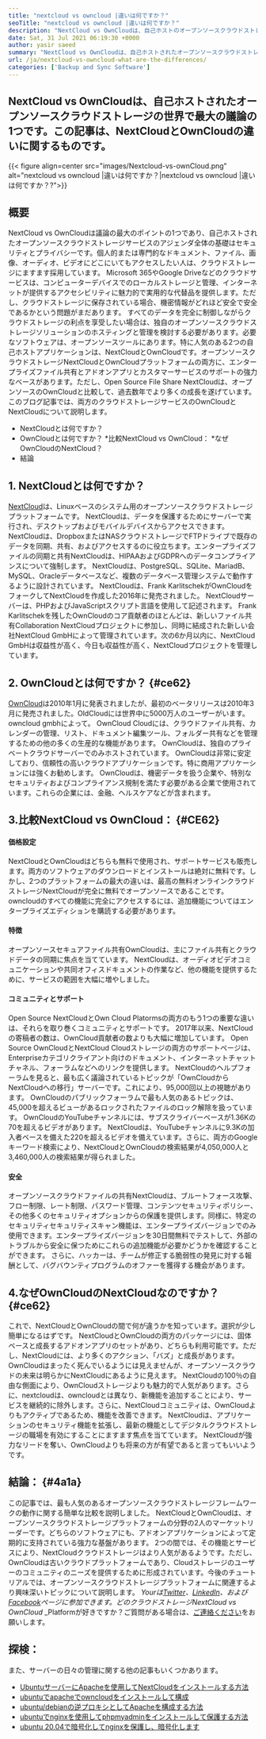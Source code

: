 ```yaml
---
title: "nextcloud vs owncloud |違いは何ですか？" 
seoTitle: "nextcloud vs owncloud |違いは何ですか？" 
description: "NextCloud vs OwnCloudは、自己ホストのオープンソースクラウドストレージの世界で最大の議論の1つです。この記事は、NextCloudとOwnCloudについてです。" 
date: Sat, 31 Jul 2021 06:19:30 +0000
author: yasir saeed
summary: "NextCloud vs OwnCloudは、自己ホストされたオープンソースクラウドストレージの世界で最大の議論の1つです。この記事は、NextCloudとOwnCloudの違いに関するものです。" 
url: /ja/nextcloud-vs-owncloud-what-are-the-differences/
categories: ['Backup and Sync Software']
---
```


## NextCloud vs OwnCloudは、自己ホストされたオープンソースクラウドストレージの世界で最大の議論の1つです。この記事は、NextCloudとOwnCloudの違いに関するものです。

{{< figure align=center src="images/Nextcloud-vs-ownCloud.png" alt="nextcloud vs owncloud |違いは何ですか？|nextcloud vs owncloud |違いは何ですか？?">}}


## **概要**
NextCloud vs OwnCloudは議論の最大のポイントの1つであり、自己ホストされたオープンソースクラウドストレージサービスのアジェンダ全体の基礎はセキュリティとプライバシーです。個人的または専門的なドキュメント、ファイル、画像、オーディオ、ビデオにどこにいてもアクセスしたい人は、クラウドストレージにますます採用しています。 Microsoft 365やGoogle Driveなどのクラウドサービスは、コンピューターデバイスでのローカルストレージと管理、インターネットが提供するアクセシビリティに魅力的で実用的な代替品を提供します。ただし、クラウドストレージに保存されている場合、機密情報がどれほど安全で安全であるかという問題がまだあります。
すべてのデータを完全に制御しながらクラウドストレージの利点を享受したい場合は、独自のオープンソースクラウドストレージソリューションのホスティングと管理を検討する必要があります。必要なソフトウェアは、オープンソースツールにあります。特に人気のある2つの自己ホストアプリケーションは、NextCloudとOwnCloudです。オープンソースクラウドストレージNextCloudとOwnCloudプラットフォームの両方に、エンタープライズファイル共有とアドオンアプリとカスタマーサービスのサポートの強力なベースがあります。ただし、Open Source File Share NextCloudは、オープンソースのOwnCloudと比較して、過去数年でより多くの成長を遂げています。このブログ記事では、両方のクラウドストレージサービスのOwnCloudとNextCloudについて説明します。
  * NextCloudとは何ですか？
  * OwnCloudとは何ですか？
  *比較NextCloud vs OwnCloud：
  *なぜOwnCloudのNextCloud？
  * 結論

## 1. NextCloudとは何ですか？
[NextCloud][1]は、Linuxベースのシステム用のオープンソースクラウドストレージプラットフォームです。 NextCloudは、データを保護するためにサーバーで実行され、デスクトップおよびモバイルデバイスからアクセスできます。 NextCloudは、DropboxまたはNASクラウドストレージでFTPドライブで既存のデータを同期、共有、およびアクセスするのに役立ちます。エンタープライズファイルの同期と共有NextCloudは、HIPAAおよびGDPRへのデータコンプライアンスについて強制します。 NextCloudは、PostgreSQL、SQLite、MariadB、MySQL、Oracleデータベースなど、複数のデータベース管理システムで動作するように設計されています。
NextCloudは、Frank KarlitschekがOwnCloudをフォークしてNextCloudを作成した2016年に発売されました。 NextCloudサーバーは、PHPおよびJavaScriptスクリプト言語を使用して記述されます。 Frank Karlitschekを残したOwnCloudのコア貢献者のほとんどは、新しいファイル共有Collaboration NextCloudプロジェクトに参加し、同時に結成された新しい会社NextCloud GmbHによって管理されています。次の6か月以内に、NextCloud GmbHは収益性が高く、今日も収益性が高く、NextCloudプロジェクトを管理しています。

## 2. OwnCloudとは何ですか？   {#ce62}
[OwnCloud][2]は2010年1月に発表されましたが、最初のベータリリースは2010年3月に発売されました。OldCloudには世界中に5000万人のユーザーがいます。 owncloud gmbhによって。 OwnCloud Cloudには、クラウドファイル共有、カレンダーの管理、リスト、ドキュメント編集ツール、フォルダー共有などを管理するための他の多くの生産的な機能があります。 OwnCloudは、独自のプライベートクラウドサーバーでのみホストされています。
OwnCloudは非常に安定しており、信頼性の高いクラウドアプリケーションです。特に商用アプリケーションには強くお勧めします。 OwnCloudは、機密データを扱う企業や、特別なセキュリティおよびコンプライアンス規制を満たす必要がある企業で使用されています。これらの企業には、金融、ヘルスケアなどが含まれます。

## 3.比較NextCloud vs OwnCloud： {#CE62}

#### **価格設定**
NextCloudとOwnCloudはどちらも無料で使用され、サポートサービスも販売します。両方のソフトウェアのダウンロードとインストールは絶対に無料です。しかし、2つのプラットフォームの最大の違いは、最高の無料オンラインクラウドストレージNextCloudが完全に無料でオープンソースであることです。 owncloudのすべての機能に完全にアクセスするには、追加機能についてはエンタープライズエディションを購読する必要があります。

#### **特徴**
オープンソースセキュアファイル共有OwnCloudは、主にファイル共有とクラウドデータの同期に焦点を当てています。 NextCloudは、オーディオビデオコミュニケーションや共同オフィスドキュメントの作業など、他の機能を提供するために、サービスの範囲を大幅に増やしました。

#### **コミュニティ**とサポート
Open Source NextCloudとOwn Cloud Platormsの両方のもう1つの重要な違いは、それらを取り巻くコミュニティとサポートです。 2017年以来、NextCloudの寄稿者の数は、OwnCloud貢献者の数よりも大幅に増加しています。 Open Source OwnCloudとNextCloud Cloudストレージの両方のサポートページは、Enterpriseカテゴリクライアント向けのドキュメント、インターネットチャットチャネル、フォーラムなどへのリンクを提供します。
NextCloudのヘルプフォーラムを見ると、最も広く議論されているトピックが「OwnCloudからNextCloudへの移行」サーバーです。これにより、95,000回以上の視聴があります。 OwnCloudのパブリックフォーラムで最も人気のあるトピックは、45,000を超えるビューがあるロックされたファイルのロック解除を扱っています。 OwnCloudのYouTubeチャンネルには、サブスクライバーベースが1.36Kの70を超えるビデオがあります。 NextCloudは、YouTubeチャンネルに9.3Kの加入者ベースを備えた220を超えるビデオを備えています。さらに、両方のGoogleキーワード検索により、NextCloudとOwnCloudの検索結果が4,050,000人と3,460,000人の検索結果が得られました。

#### **安全**
オープンソースクラウドファイルの共有NextCloudは、ブルートフォース攻撃、フロー制限、レート制限、パスワード管理、コンテンツセキュリティポリシー、その他多くのセキュリティオプションからの保護を提供します。同様に、特定のセキュリティセキュリティスキャン機能は、エンタープライズバージョンでのみ使用できます。エンタープライズバージョンを30日間無料でテストして、外部のトラブルから安全に保つためにこれらの追加機能が必要かどうかを確認することができます。
さらに、ハッカーは、チームが修正する脆弱性の発見に対する報酬として、バグバウンティプログラムのオファーを獲得する機会があります。

## 4.なぜOwnCloudのNextCloudなのですか？   {#ce62}
これで、NextCloudとOwnCloudの間で何が違うかを知っています。選択が少し簡単になるはずです。 NextCloudとOwnCloudの両方のパッケージには、固体ベースと成長するアドオンアプリのセットがあり、どちらも利用可能です。ただし、NextCloudには、より多くのアクション、「バズ」と成長があります。 OwnCloudはまったく死んでいるようには見えませんが、オープンソースクラウドの未来は明らかにNextCloudにあるように見えます。
NextCloudの100％の自由な側面により、OwnCloudストレージよりも魅力的で人気があります。さらに、nextcloudは、owncloudとは異なり、新機能を追加することにより、サービスを継続的に除外します。さらに、NextCloudコミュニティは、OwnCloudよりもアクティブであるため、機能を改善できます。 NextCloudは、アプリケーションのセキュリティ機能を拡張し、最新の機能としてデジタルクラウドストレージの職場を有効にすることにますます焦点を当てています。 NextCloudが強力なリードを奪い、OwnCloudよりも将来の方が有望であると言ってもいいようです。

## 結論： {#4a1a}
この記事では、最も人気のあるオープンソースクラウドストレージフレームワークの動作に関する簡単な比較を説明しました。 NextCloudとOwnCloudは、オープンソースクラウドストレージプラットフォームの分野の2人のマーケットリーダーです。どちらのソフトウェアにも、アドオンアプリケーションによって定期的に支持されている強力な基盤があります。 2つの間では、その機能とサービスにより、NextCloudクラウドストレージはより人気があるようです。ただし、OwnCloudは古いクラウドプラットフォームであり、Cloudストレージのユーザーのコミュニティのニーズを提供するために形成されています。今後のチュートリアルでは、オープンソースクラウドストレージプラットフォームに関連するより興味深いトピックについて説明します。
_Yourは[Twitter][3]、[LinkedIn][4]、および[Facebook][5]ページに参​​加できます。どのクラウドストレージNextCloud vs OwnCloud_ _Platformが好きですか？ご質問がある場合は、[ご連絡ください][6]をお願いします。

## 探検：
また、サーバーの日々の管理に関する他の記事もいくつかあります。
  * [UbuntuサーバーにApacheを使用してNextCloudをインストールする方法][7]
  * [ubuntuでapacheでowncloudをインストールして構成][8]
  * [ubuntu/debianの逆プロキシとしてApacheを構成する方法][9]
  * [ubuntuでnginxを使用してphpmyadminをインストールして保護する方法][10]
  * [ubuntu 20.04で暗号化してnginxを保護し、暗号化します][11]

  
[1]: https://products.containerize.com/backup-and-sync/nextcloud/
[2]: https://products.containerize.com/backup-and-sync/owncloud/
[3]: https://twitter.com/containerize_co
[4]: https://www.linkedin.com/company/containerize/
[5]: http://facebook.com/containerize
[6]: mailto:yasir.saeed@aspose.com
[7]: https://blog.containerize.com/backup-and-sync-software/how-to-install-nextcloud-with-apache-on-ubuntu-server/
[8]: https://blog.containerize.com/backup-and-sync-software/how-to-install-and-configure-owncloud-with-apache-on-ubuntu/
[9]: https://blog.containerize.com/web-server-solution-stack/how-to-configure-apache-as-a-reverse-proxy-for-ubuntudebian/
[10]: https://blog.containerize.com/web-server-solution-stack/how-to-install-and-secure-phpmyadmin-with-nginx-on-ubuntu/
[11]: https://blog.containerize.com/web-server-solution-stack/how-to-secure-nginx-with-letsencrypt-on-ubuntu-20-04/
